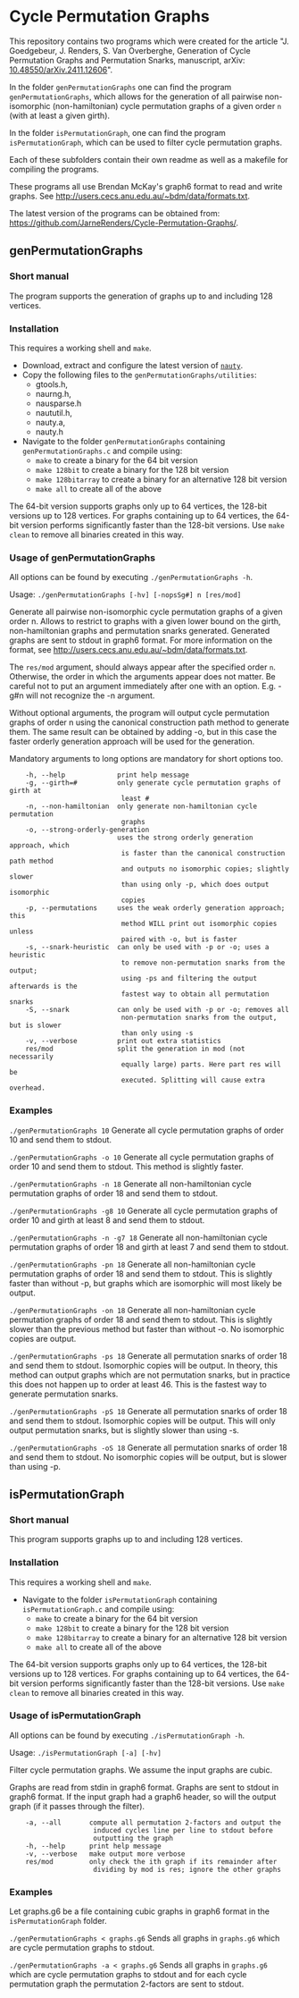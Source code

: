 # Cycle Permutation Graphs
This repository contains two programs which were created for the article "J. Goedgebeur, J. Renders, S. Van Overberghe, Generation of Cycle Permutation Graphs and Permutation Snarks, manuscript, arXiv: [10.48550/arXiv.2411.12606](https://doi.org/10.48550/arXiv.2411.12606)".

In the folder `genPermutationGraphs` one can find the program `genPermutationGraphs`, which allows for the generation of all pairwise non-isomorphic (non-hamiltonian) cycle permutation graphs of a given order `n` (with at least a given girth).

In the folder `isPermutationGraph`, one can find the program `isPermutationGraph`, which can be used to filter cycle permutation graphs.

Each of these subfolders contain their own readme as well as a makefile for compiling the programs.

These programs all use Brendan McKay's graph6 format to read and write graphs. See <http://users.cecs.anu.edu.au/~bdm/data/formats.txt>.

The latest version of the programs can be obtained from: <https://github.com/JarneRenders/Cycle-Permutation-Graphs/>.

## genPermutationGraphs
### Short manual

The program supports the generation of graphs up to and including 128 vertices.

### Installation

This requires a working shell and `make`. 

- Download, extract and configure the latest version of [`nauty`](https://pallini.di.uniroma1.it/).
- Copy the following files to the `genPermutationGraphs/utilities`: 
	* gtools.h, 
	* naurng.h, 
	* nausparse.h
	* naututil.h, 
	* nauty.a, 
	* nauty.h
- Navigate to the folder `genPermutationGraphs` containing `genPermutationGraphs.c` and compile using: 
	* `make` to create a binary for the 64 bit version
	* `make 128bit` to create a binary for the 128 bit version 
	* `make 128bitarray` to create a binary for an alternative 128 bit version 
	* `make all` to create all of the above

The 64-bit version supports graphs only up to 64 vertices, the 128-bit versions up to 128 vertices. For graphs containing up to 64 vertices, the 64-bit version performs significantly faster than the 128-bit versions. Use `make clean` to remove all binaries created in this way.

### Usage of genPermutationGraphs 

All options can be found by executing `./genPermutationGraphs -h`.

Usage: `./genPermutationGraphs [-hv] [-nopsSg#] n [res/mod]`

Generate all pairwise non-isomorphic cycle permutation graphs of a given order n. Allows to restrict to graphs with a given lower bound on the girth, non-hamiltonian graphs and permutation snarks generated. Generated graphs are sent to stdout in graph6 format. For more information on the format, see <http://users.cecs.anu.edu.au/~bdm/data/formats.txt>.

The `res/mod` argument, should always appear after the specified order `n`. Otherwise, the order in which the arguments appear does not matter. Be careful not to put an argument immediately after one with an option. E.g. -g#n will not recognize the -n argument.

Without optional arguments, the program will output cycle permutation graphs of order n using the canonical construction path method to generate them. The same result can be obtained by adding -o, but in this case the faster orderly generation approach will be used for the generation.

Mandatory arguments to long options are mandatory for short options too.
```
    -h, --help             print help message
    -g, --girth=#          only generate cycle permutation graphs of girth at
                            least #
    -n, --non-hamiltonian  only generate non-hamiltonian cycle permutation
                            graphs
    -o, --strong-orderly-generation
                           uses the strong orderly generation approach, which
                            is faster than the canonical construction path method
                            and outputs no isomorphic copies; slightly slower
                            than using only -p, which does output isomorphic
                            copies
    -p, --permutations     uses the weak orderly generation approach; this
                            method WILL print out isomorphic copies unless
                            paired with -o, but is faster
    -s, --snark-heuristic  can only be used with -p or -o; uses a heuristic
                            to remove non-permutation snarks from the output;
                            using -ps and filtering the output afterwards is the
                            fastest way to obtain all permutation snarks
    -S, --snark            can only be used with -p or -o; removes all
                            non-permutation snarks from the output, but is slower
                            than only using -s
    -v, --verbose          print out extra statistics
    res/mod                split the generation in mod (not necessarily
                            equally large) parts. Here part res will be
                            executed. Splitting will cause extra overhead.
```

### Examples

`./genPermutationGraphs 10`
Generate all cycle permutation graphs of order 10 and send them to stdout.

`./genPermutationGraphs -o 10`
Generate all cycle permutation graphs of order 10 and send them to stdout. This method is slightly faster.

`./genPermutationGraphs -n 18`
Generate all non-hamiltonian cycle permutation graphs of order 18 and send them to stdout.

`./genPermutationGraphs -g8 10`
Generate all cycle permutation graphs of order 10 and girth at least 8 and send them to stdout.

`./genPermutationGraphs -n -g7 18`
Generate all non-hamiltonian cycle permutation graphs of order 18 and girth at least 7 and send them to stdout.

`./genPermutationGraphs -pn 18`
Generate all non-hamiltonian cycle permutation graphs of order 18 and send them to stdout. This is slightly faster than without -p, but graphs which are isomorphic will most likely be output.

`./genPermutationGraphs -on 18`
Generate all non-hamiltonian cycle permutation graphs of order 18 and send them to stdout. This is slightly slower than the previous method but faster than without -o. No isomorphic copies are output.

`./genPermutationGraphs -ps 18`
Generate all permutation snarks of order 18 and send them to stdout. Isomorphic copies will be output. In theory, this method can output graphs which are not permutation snarks, but in practice this does not happen up to order at least 46. This is the fastest way to generate permutation snarks.

`./genPermutationGraphs -pS 18`
Generate all permutation snarks of order 18 and send them to stdout. Isomorphic copies will be output. This will only output permutation snarks, but is slightly slower than using -s.

`./genPermutationGraphs -oS 18`
Generate all permutation snarks of order 18 and send them to stdout. No isomorphic copies will be output, but is slower than using -p. 

## isPermutationGraph
### Short manual

This program supports graphs up to and including 128 vertices.

### Installation

This requires a working shell and `make`. 

- Navigate to the folder `isPermutationGraph` containing `isPermutationGraph.c` and compile using: 
	* `make` to create a binary for the 64 bit version
	* `make 128bit` to create a binary for the 128 bit version 
	* `make 128bitarray` to create a binary for an alternative 128 bit version 
	* `make all` to create all of the above

The 64-bit version supports graphs only up to 64 vertices, the 128-bit versions up to 128 vertices. For graphs containing up to 64 vertices, the 64-bit version performs significantly faster than the 128-bit versions. Use `make clean` to remove all binaries created in this way.

### Usage of isPermutationGraph 

All options can be found by executing `./isPermutationGraph -h`.

Usage: `./isPermutationGraph [-a] [-hv]`

Filter cycle permutation graphs. We assume the input graphs are cubic.

Graphs are read from stdin in graph6 format. Graphs are sent to stdout in graph6 format. If the input graph had a graph6 header, so will the output graph (if it passes through the filter).

```
    -a, --all       compute all permutation 2-factors and output the
                     induced cycles line per line to stdout before 
                     outputting the graph
    -h, --help      print help message
    -v, --verbose   make output more verbose
    res/mod         only check the ith graph if its remainder after
                     dividing by mod is res; ignore the other graphs
```
### Examples

Let graphs.g6 be a file containing cubic graphs in graph6 format in the `isPermutationGraph` folder.

`./genPermutationGraphs < graphs.g6`
Sends all graphs in `graphs.g6` which are cycle permutation graphs to stdout.

`./genPermutationGraphs -a < graphs.g6`
Sends all graphs in `graphs.g6` which are cycle permutation graphs to stdout and for each cycle permutation graph the permutation 2-factors are sent to stdout.
